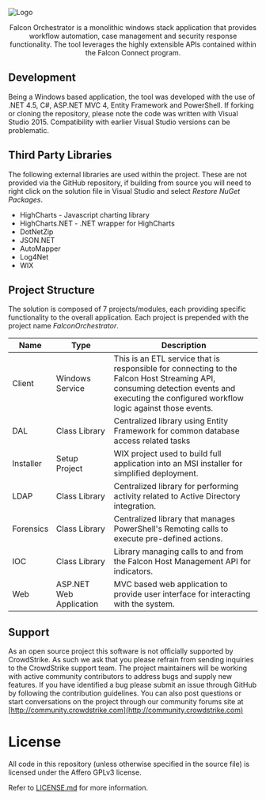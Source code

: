 ![Logo](https://cloud.githubusercontent.com/assets/15896631/15528891/62e1f582-2216-11e6-85cd-b34ea9755c87.png)
<p align="center">
Falcon Orchestrator is a monolithic windows stack application that provides workflow automation, case management and security response functionality.  The tool leverages the highly extensible APIs contained within the Falcon Connect program.
</p>

## Development

Being a Windows based application, the tool was developed with the use of .NET 4.5, C#, ASP.NET MVC 4, Entity Framework and PowerShell.  If forking or cloning the repository, please note the code was written with Visual Studio 2015. Compatibility with earlier Visual Studio versions can be problematic.

## Third Party Libraries

The following external libraries are used within the project.  These are not provided via the GitHub repository, if building from source you will need to right click on the solution file in Visual Studio and select _Restore NuGet Packages_.

* HighCharts - Javascript charting library
* HighCharts.NET - .NET wrapper for HighCharts
* DotNetZip
* JSON.NET
* AutoMapper
* Log4Net
* WIX


## Project Structure

The solution is composed of 7 projects/modules, each providing specific functionality to the overall application. Each project is prepended with the project name _FalconOrchestrator_.

 Name     | Type | Description
 ---------|------|-----------
Client    | Windows Service | This is an ETL service that is responsible for connecting to the Falcon Host Streaming API, consuming detection events and executing the configured workflow logic against those events.
DAL       | Class Library | Centralized library using Entity Framework for common database access related tasks
Installer | Setup Project | WIX project used to build full application into an MSI installer for simplified deployment.
LDAP      | Class Library | Centralized library for performing activity related to Active Directory integration.
Forensics | Class Library | Centralized library that manages PowerShell's Remoting calls to execute pre-defined actions.
IOC       | Class Library | Library managing calls to and from the Falcon Host Management API for indicators.
Web       | ASP.NET Web Application | MVC based web application to provide user interface for interacting with the system.


## Support

As an open source project this software is not officially supported by CrowdStrike.  As such we ask that you please refrain from sending inquiries to the CrowdStrike support team.  The project maintainers will be working with active community contributors to address bugs and supply new features.
If you have identified a bug please submit an issue through GitHub by following the contribution guidelines.  You can also post questions or start conversations on the project through our community forums site at [http://community.crowdstrike.com](http://community.crowdstrike.com)  


# License

All code in this repository (unless otherwise specified in the source file) is licensed under the Affero GPLv3 license.

Refer to [LICENSE.md](https://github.com/CrowdStrike/falcon-orchestrator/blob/master/LICENSE.txt) for more information.
